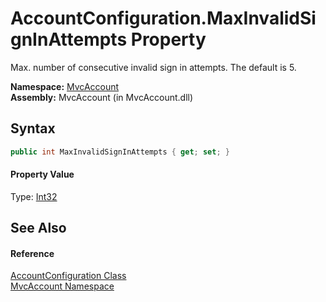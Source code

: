 AccountConfiguration.MaxInvalidSignInAttempts Property
======================================================
Max. number of consecutive invalid sign in attempts. The default is 5.

**Namespace:** [MvcAccount][1]  
**Assembly:** MvcAccount (in MvcAccount.dll)

Syntax
------

```csharp
public int MaxInvalidSignInAttempts { get; set; }
```

#### Property Value
Type: [Int32][2]

See Also
--------

#### Reference
[AccountConfiguration Class][3]  
[MvcAccount Namespace][1]  

[1]: ../README.md
[2]: http://msdn.microsoft.com/en-us/library/td2s409d
[3]: README.md